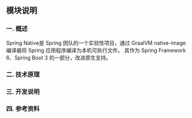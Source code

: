 ## 模块说明

### 一.  概述
Spring Native是 Spring 团队的一个实验性项目，通过 GraalVM native-image 编译器将 Spring 应用程序编译为本机可执行文件。
其作为 Spring Framework 6、Spring Boot 3 的一部分，改进原生支持。

### 二.  技术原理

### 三.  开发说明

### 四.  参考资料 
